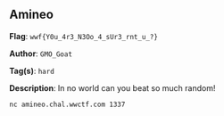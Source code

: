 ## Amineo

**Flag**: `wwf{Y0u_4r3_N3Oo_4_sUr3_rnt_u_?}`

**Author**: `GMO_Goat`

**Tag(s)**: `hard`

**Description**: In no world can you beat so much random!

`nc amineo.chal.wwctf.com 1337`